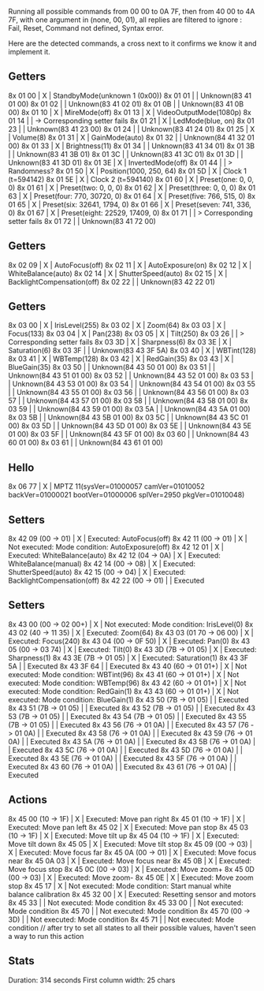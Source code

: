Running all possible commands from 00 00 to 0A 7F, then from 40 00 to 4A 7F, with one argument in (none, 00, 01), all replies are filtered to ignore : Fail, Reset, Command not defined, Syntax error.

Here are the detected commands, a cross next to it confirms we know it and implement it.

Getters
-------
8x 01 00                  | X | StandbyMode(unknown 1 (0x00))
8x 01 01                  |   | Unknown(83 41 01 00)
8x 01 02                  |   | Unknown(83 41 02 01)
8x 01 0B                  |   | Unknown(83 41 0B 00)
8x 01 10                  | X | MireMode(off)
8x 01 13                  | X | VideoOutputMode(1080p)
8x 01 14                  |   | -> Corresponding setter fails
8x 01 21                  | X | LedMode(blue, on)
8x 01 23                  |   | Unknown(83 41 23 00)
8x 01 24                  |   | Unknown(83 41 24 01)
8x 01 25                  | X | Volume(8)
8x 01 31                  | X | GainMode(auto)
8x 01 32                  |   | Unknown(84 41 32 01 00)
8x 01 33                  | X | Brightness(11)
8x 01 34                  |   | Unknown(83 41 34 01)
8x 01 3B                  |   | Unknown(83 41 3B 01)
8x 01 3C                  |   | Unknown(83 41 3C 01)
8x 01 3D                  |   | Unknown(83 41 3D 01)
8x 01 3E                  | X | InvertedMode(off)
8x 01 44                  |   | > Randomness?
8x 01 50                  | X | Position(1000, 250, 64)
8x 01 5D                  | X | Clock 1 (t=594142)
8x 01 5E                  | X | Clock 2 (t=594140)
8x 01 60                  | X | Preset(one: 0, 0, 0)
8x 01 61                  | X | Preset(two: 0, 0, 0)
8x 01 62                  | X | Preset(three: 0, 0, 0)
8x 01 63                  | X | Preset(four: 770, 30720, 0)
8x 01 64                  | X | Preset(five: 766, 515, 0)
8x 01 65                  | X | Preset(six: 32641, 1794, 0)
8x 01 66                  | X | Preset(seven: 741, 336, 0)
8x 01 67                  | X | Preset(eight: 22529, 17409, 0)
8x 01 71                  |   | > Corresponding setter fails
8x 01 72                  |   | Unknown(83 41 72 00)


Getters
-------
8x 02 09                  | X | AutoFocus(off)
8x 02 11                  | X | AutoExposure(on)
8x 02 12                  | X | WhiteBalance(auto)
8x 02 14                  | X | ShutterSpeed(auto)
8x 02 15                  | X | BacklightCompensation(off)
8x 02 22                  |   | Unknown(83 42 22 01)


Getters
-------
8x 03 00                  | X | IrisLevel(255)
8x 03 02                  | X | Zoom(64)
8x 03 03                  | X | Focus(133)
8x 03 04                  | X | Pan(238)
8x 03 05                  | X | Tilt(250)
8x 03 26                  |   | > Corresponding setter fails
8x 03 3D                  | X | Sharpness(6)
8x 03 3E                  | X | Saturation(6)
8x 03 3F                  |   | Unknown(83 43 3F 5A)
8x 03 40                  | X | WBTint(128)
8x 03 41                  | X | WBTemp(128)
8x 03 42                  | X | RedGain(35)
8x 03 43                  | X | BlueGain(35)
8x 03 50                  |   | Unknown(84 43 50 01 00)
8x 03 51                  |   | Unknown(84 43 51 01 00)
8x 03 52                  |   | Unknown(84 43 52 01 00)
8x 03 53                  |   | Unknown(84 43 53 01 00)
8x 03 54                  |   | Unknown(84 43 54 01 00)
8x 03 55                  |   | Unknown(84 43 55 01 00)
8x 03 56                  |   | Unknown(84 43 56 01 00)
8x 03 57                  |   | Unknown(84 43 57 01 00)
8x 03 58                  |   | Unknown(84 43 58 01 00)
8x 03 59                  |   | Unknown(84 43 59 01 00)
8x 03 5A                  |   | Unknown(84 43 5A 01 00)
8x 03 5B                  |   | Unknown(84 43 5B 01 00)
8x 03 5C                  |   | Unknown(84 43 5C 01 00)
8x 03 5D                  |   | Unknown(84 43 5D 01 00)
8x 03 5E                  |   | Unknown(84 43 5E 01 00)
8x 03 5F                  |   | Unknown(84 43 5F 01 00)
8x 03 60                  |   | Unknown(84 43 60 01 00)
8x 03 61                  |   | Unknown(84 43 61 01 00)


Hello
-----
8x 06 77                  | X | MPTZ 11(sysVer=01000057 camVer=01010052 backVer=01000021 bootVer=01000006 splVer=2950 pkgVer=01010048)


Setters
-------
8x 42 09 (00 -> 01)       | X | Executed: AutoFocus(off)
8x 42 11 (00 -> 01)       | X | Not executed: Mode condition: AutoExposure(off)
8x 42 12 01               | X | Executed: WhiteBalance(auto)
8x 42 12 (04 -> 0A)       | X | Executed: WhiteBalance(manual)
8x 42 14 (00 -> 08)       | X | Executed: ShutterSpeed(auto)
8x 42 15 (00 -> 04)       | X | Executed: BacklightCompensation(off)
8x 42 22 (00 -> 01)       |   | Executed


Setters
-------
8x 43 00 (00 -> 02 00+)   | X | Not executed: Mode condition: IrisLevel(0)
8x 43 02 (40 -> 11 35)    | X | Executed: Zoom(64)
8x 43 03 (01 70 -> 06 00) | X | Executed: Focus(240)
8x 43 04 (00 -> 0F 50)    | X | Executed: Pan(0)
8x 43 05 (00 -> 03 74)    | X | Executed: Tilt(0)
8x 43 3D (7B -> 01 05)    | X | Executed: Sharpness(1)
8x 43 3E (7B -> 01 05)    | X | Executed: Saturation(1)
8x 43 3F 5A               |   | Executed
8x 43 3F 64               |   | Executed
8x 43 40 (60 -> 01 01+)   | X | Not executed: Mode condition: WBTint(96)
8x 43 41 (60 -> 01 01+)   | X | Not executed: Mode condition: WBTemp(96)
8x 43 42 (60 -> 01 01+)   | X | Not executed: Mode condition: RedGain(1)
8x 43 43 (60 -> 01 01+)   | X | Not executed: Mode condition: BlueGain(1)
8x 43 50 (7B -> 01 05)    |   | Executed
8x 43 51 (7B -> 01 05)    |   | Executed
8x 43 52 (7B -> 01 05)    |   | Executed
8x 43 53 (7B -> 01 05)    |   | Executed
8x 43 54 (7B -> 01 05)    |   | Executed
8x 43 55 (7B -> 01 05)    |   | Executed
8x 43 56 (76 -> 01 0A)    |   | Executed
8x 43 57 (76 -> 01 0A)    |   | Executed
8x 43 58 (76 -> 01 0A)    |   | Executed
8x 43 59 (76 -> 01 0A)    |   | Executed
8x 43 5A (76 -> 01 0A)    |   | Executed
8x 43 5B (76 -> 01 0A)    |   | Executed
8x 43 5C (76 -> 01 0A)    |   | Executed
8x 43 5D (76 -> 01 0A)    |   | Executed
8x 43 5E (76 -> 01 0A)    |   | Executed
8x 43 5F (76 -> 01 0A)    |   | Executed
8x 43 60 (76 -> 01 0A)    |   | Executed
8x 43 61 (76 -> 01 0A)    |   | Executed


Actions
-------
8x 45 00 (10 -> 1F)       | X | Executed: Move pan right
8x 45 01 (10 -> 1F)       | X | Executed: Move pan left
8x 45 02                  | X | Executed: Move pan stop
8x 45 03 (10 -> 1F)       | X | Executed: Move tilt up
8x 45 04 (10 -> 1F)       | X | Executed: Move tilt down
8x 45 05                  | X | Executed: Move tilt stop
8x 45 09 (00 -> 03)       | X | Executed: Move focus far
8x 45 0A (00 -> 01)       | X | Executed: Move focus near
8x 45 0A 03               | X | Executed: Move focus near
8x 45 0B                  | X | Executed: Move focus stop
8x 45 0C (00 -> 03)       | X | Executed: Move zoom+
8x 45 0D (00 -> 03)       | X | Executed: Move zoom-
8x 45 0E                  | X | Executed: Move zoom stop
8x 45 17                  | X | Not executed: Mode condition: Start manual white balance calibration
8x 45 32 00               | X | Executed: Resetting sensor and motors
8x 45 33                  |   | Not executed: Mode condition
8x 45 33 00               |   | Not executed: Mode condition
8x 45 70                  |   | Not executed: Mode condition
8x 45 70 (00 -> 3D)       |   | Not executed: Mode condition
8x 45 71                  |   | Not executed: Mode condition // after try to set all states to all their possible values, haven't seen a way to run this action


Stats
-----
Duration: 314 seconds
First column width: 25 chars
